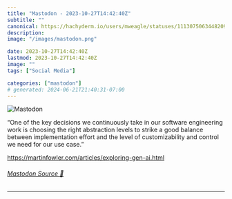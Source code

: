 ```yaml
---
title: "Mastodon - 2023-10-27T14:42:40Z"
subtitle: ""
canonical: https://hachyderm.io/users/mweagle/statuses/111307506344820939
description:
image: "/images/mastodon.png"

date: 2023-10-27T14:42:40Z
lastmod: 2023-10-27T14:42:40Z
image: ""
tags: ["Social Media"]

categories: ["mastodon"]
# generated: 2024-06-21T21:40:31-07:00
---
```

![Mastodon](/images/mastodon.png)

<p>“One of the key decisions we continuously take in our software engineering work is choosing the right abstraction levels to strike a good balance between implementation effort and the level of customizability and control we need for our use case.”</p><p><a href="https://martinfowler.com/articles/exploring-gen-ai.html" target="_blank" rel="nofollow noopener noreferrer" translate="no"><span class="invisible">https://</span><span class="ellipsis">martinfowler.com/articles/expl</span><span class="invisible">oring-gen-ai.html</span></a></p>


###### [Mastodon Source 🐘](https://hachyderm.io/@mweagle/111307506344820939)

___
